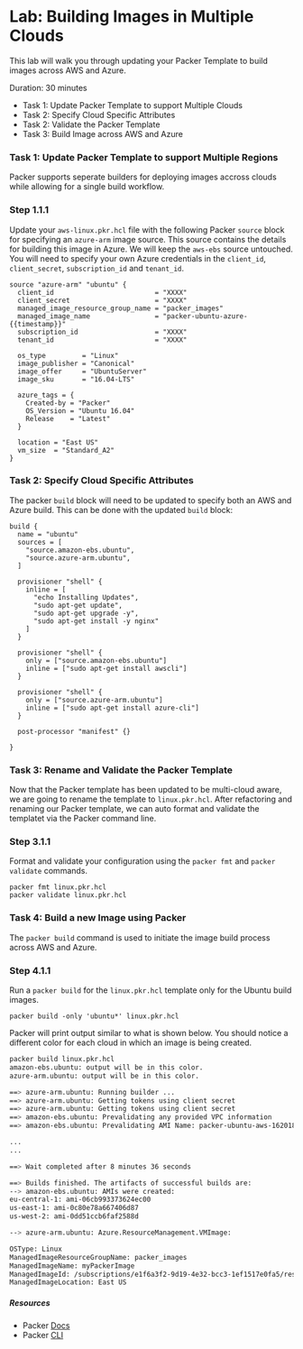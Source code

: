 # Lab: Building Images in Multiple Clouds
This lab will walk you through updating your Packer Template to build images across AWS and Azure.

Duration: 30 minutes

- Task 1: Update Packer Template to support Multiple Clouds
- Task 2: Specify Cloud Specific Attributes
- Task 2: Validate the Packer Template
- Task 3: Build Image across AWS and Azure

### Task 1: Update Packer Template to support Multiple Regions
Packer supports seperate builders for deploying images accross clouds while allowing for a single build workflow.

### Step 1.1.1

Update your `aws-linux.pkr.hcl` file with the following Packer `source` block for specifying an `azure-arm` image source.  This source contains the details for building this image in Azure.  We will keep the `aws-ebs` source untouched.  You will need to specify your own Azure credentials in the `client_id`, `client_secret`, `subscription_id` and `tenant_id`.

```hcl
source "azure-arm" "ubuntu" {
  client_id                         = "XXXX"
  client_secret                     = "XXXX"
  managed_image_resource_group_name = "packer_images"
  managed_image_name                = "packer-ubuntu-azure-{{timestamp}}"
  subscription_id                   = "XXXX"
  tenant_id                         = "XXXX"

  os_type         = "Linux"
  image_publisher = "Canonical"
  image_offer     = "UbuntuServer"
  image_sku       = "16.04-LTS"

  azure_tags = {
    Created-by = "Packer"
    OS_Version = "Ubuntu 16.04"
    Release    = "Latest"
  }

  location = "East US"
  vm_size  = "Standard_A2"
}
```

### Task 2: Specify Cloud Specific Attributes
The packer `build` block will need to be updated to specify both an AWS and Azure build.  This can be done with the updated `build` block:

```hcl
build {
  name = "ubuntu"
  sources = [
    "source.amazon-ebs.ubuntu",
    "source.azure-arm.ubuntu", 
  ]

  provisioner "shell" {
    inline = [
      "echo Installing Updates",
      "sudo apt-get update",
      "sudo apt-get upgrade -y",
      "sudo apt-get install -y nginx"
    ]
  }

  provisioner "shell" {
    only = ["source.amazon-ebs.ubuntu"]
    inline = ["sudo apt-get install awscli"]
  }

  provisioner "shell" {
    only = ["source.azure-arm.ubuntu"]
    inline = ["sudo apt-get install azure-cli"]
  }

  post-processor "manifest" {}

}
```

### Task 3: Rename and Validate the Packer Template
Now that the Packer template has been updated to be multi-cloud aware, we are going to rename the template to `linux.pkr.hcl`.  After refactoring and renaming our Packer template, we can auto format and validate the templatet via the Packer command line.

### Step 3.1.1

Format and validate your configuration using the `packer fmt` and `packer validate` commands.

```shell
packer fmt linux.pkr.hcl 
packer validate linux.pkr.hcl
```

### Task 4: Build a new Image using Packer
The `packer build` command is used to initiate the image build process across AWS and Azure.

### Step 4.1.1
Run a `packer build` for the `linux.pkr.hcl` template only for the Ubuntu build images.

```shell
packer build -only 'ubuntu*' linux.pkr.hcl
```

Packer will print output similar to what is shown below.  You should notice a different color for each cloud in which an image is being created.

```bash
packer build linux.pkr.hcl
amazon-ebs.ubuntu: output will be in this color.
azure-arm.ubuntu: output will be in this color.

==> azure-arm.ubuntu: Running builder ...
==> azure-arm.ubuntu: Getting tokens using client secret
==> azure-arm.ubuntu: Getting tokens using client secret
==> amazon-ebs.ubuntu: Prevalidating any provided VPC information
==> amazon-ebs.ubuntu: Prevalidating AMI Name: packer-ubuntu-aws-1620188684

...
...

==> Wait completed after 8 minutes 36 seconds

==> Builds finished. The artifacts of successful builds are:
--> amazon-ebs.ubuntu: AMIs were created:
eu-central-1: ami-06cb993373624ec00
us-east-1: ami-0c80e78a667406d87
us-west-2: ami-0dd51ccb6faf2588d

--> azure-arm.ubuntu: Azure.ResourceManagement.VMImage:

OSType: Linux
ManagedImageResourceGroupName: packer_images
ManagedImageName: myPackerImage
ManagedImageId: /subscriptions/e1f6a3f2-9d19-4e32-bcc3-1ef1517e0fa5/resourceGroups/packer_images/providers/Microsoft.Compute/images/myPackerImage
ManagedImageLocation: East US
```

##### Resources
* Packer [Docs](https://www.packer.io/docs/index.html)
* Packer [CLI](https://www.packer.io/docs/commands/index.html)
